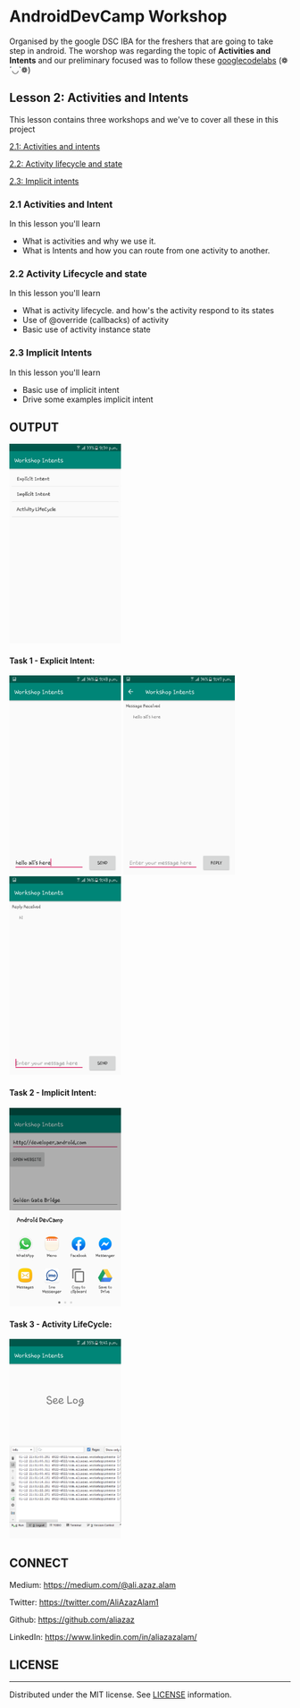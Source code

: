 # AndroidDevCamp Workshop
Organised by the google DSC IBA for the freshers that are going to take step in android. The worshop was regarding the topic of **Activities and Intents** and our preliminary focused was to follow these [googlecodelabs](https://developer.android.com/courses/fundamentals-training/toc-v2) (❁´◡`❁)

## Lesson 2: Activities and Intents

This lesson contains three workshops and we've to cover all these in this project

[2.1: Activities and intents](https://codelabs.developers.google.com/codelabs/android-training-create-an-activity/index.html?index=..%2F..%2Fandroid-training#0)

[2.2: Activity lifecycle and state](https://codelabs.developers.google.com/codelabs/android-training-activity-lifecycle-and-state/index.html?index=..%2F..%2Fandroid-training#0)

[2.3: Implicit intents](https://codelabs.developers.google.com/codelabs/android-training-activity-with-implicit-intent/index.html?index=..%2F..%2Fandroid-training#0)

### 2.1 Activities and Intent

In this lesson you'll learn

- What is activities and why we use it.
- What is Intents and how you can route from one activity to another.

### 2.2 Activity Lifecycle and state

In this lesson you'll learn

- What is activity lifecycle. and how's the activity respond to its states
- Use of @override (callbacks) of activity
- Basic use of activity instance state

### 2.3 Implicit Intents
In this lesson you'll learn

- Basic use of implicit intent
- Drive some examples implicit intent

## OUTPUT

<img alt="Pic-1" src="https://github.com/AliAzaz/AndroidDevCampWorkshop/blob/master/pics/pic01.png" width="200"/>

#### Task 1 - Explicit Intent:

<img alt="Pic-1" src="https://github.com/AliAzaz/AndroidDevCampWorkshop/blob/master/pics/Task1_pic01.png" width="200"/> <img alt="Pic-2" src="https://github.com/AliAzaz/AndroidDevCampWorkshop/blob/master/pics/Task1_pic02.png" width="200"/> <img alt="Pic-3" src="https://github.com/AliAzaz/AndroidDevCampWorkshop/blob/master/pics/Task1_pic03.png" width="200"/>

#### Task 2 - Implicit Intent:

<img alt="Pic-1" src="https://github.com/AliAzaz/AndroidDevCampWorkshop/blob/master/pics/Task2_pic01.png" width="200"/>


#### Task 3 - Activity LifeCycle:

<img alt="Pic-1" src="https://github.com/AliAzaz/AndroidDevCampWorkshop/blob/master/pics/Task3_pic01.png" width="200"/>


## CONNECT

Medium: https://medium.com/@ali.azaz.alam

Twitter: https://twitter.com/AliAzazAlam1

Github: https://github.com/aliazaz

LinkedIn: https://www.linkedin.com/in/aliazazalam/

## LICENSE
----
Distributed under the MIT license. See [LICENSE](https://github.com/AliAzaz/AndroidDevCampWorkshop/blob/master/LICENSE) information.
